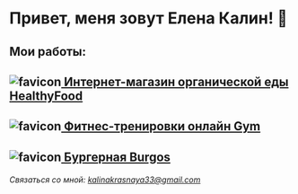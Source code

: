 # Привет, меня зовут Елена Калин! 👋


## Мои работы: 

## ![favicon](https://raw.githubusercontent.com/E1ena1/Module02-Shop/master/src/images/icons/favicon.ico)[ Интернет-магазин органической еды HealthyFood](https://e1ena1.github.io/Module02-Shop/dist/)

## ![favicon](https://raw.githubusercontent.com/E1ena1/Module01-Gym/main/images/favicon/favicon.ico)[ Фитнес-тренировки онлайн Gym](https://e1ena1.github.io/Module01-Gym/index.html)

## ![favicon](https://raw.githubusercontent.com/E1ena1/Module01-Burger/main/images/favicon/favicon.ico)[ Бургерная Burgos](https://e1ena1.github.io/Module01-Burger/menu.html)



###### Связаться со мной: kalinakrasnaya33@gmail.com
